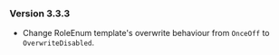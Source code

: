 ### Version 3.3.3

- Change RoleEnum template's overwrite behaviour from `OnceOff` to `OverwriteDisabled`.
